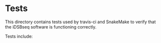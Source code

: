 # Tests
This directory contains tests used by travis-ci and SnakeMake to verify that the iDSBseq software is functioning correctly.

Tests include:
